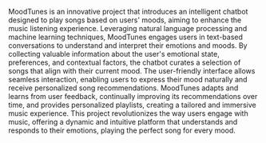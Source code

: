 MoodTunes is an innovative project that introduces an intelligent chatbot designed to play songs based on users' moods, aiming to enhance the music listening experience. Leveraging natural language processing and machine learning techniques, MoodTunes engages users in text-based conversations to understand and interpret their emotions and moods. By collecting valuable information about the user's emotional state, preferences, and contextual factors, the chatbot curates a selection of songs that align with their current mood. The user-friendly interface allows seamless interaction, enabling users to express their mood naturally and receive personalized song recommendations. MoodTunes adapts and learns from user feedback, continually improving its recommendations over time, and provides personalized playlists, creating a tailored and immersive music experience. This project revolutionizes the way users engage with music, offering a dynamic and intuitive platform that understands and responds to their emotions, playing the perfect song for every mood.
